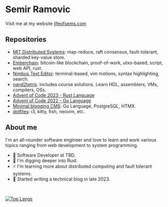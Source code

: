 <!--
**thesems/thesems** is a ✨ _special_ ✨ repository because its `README.md` (this file) appears on your GitHub profile.

Here are some ideas to get you started:

- 🔭 I’m currently working on ...
- 🌱 I’m currently learning ...
- 👯 I’m looking to collaborate on ...
- 🤔 I’m looking for help with ...
- 💬 Ask me about ...
- 📫 How to reach me: ...
- 😄 Pronouns: ...
- ⚡ Fun fact: ...
-->

# Semir Ramovic

Visit me at my website [lifeofsems.com](https://lifeofsems.com)

## Repositories

- [MIT Distributed Systems](https://github.com/thesems/mit-6824-distributed-systems-golabs): map-reduce, raft consensus, fault-tolerant, sharded key-value store.
- [Emberchain](https://github.com/thesems/ember-chain): bitcoin-like blockchain, proof-of-work, utxo-based, script, web API, rust.
- [Nimbus Text Editor](https://github.com/thesems/nimbus-text-editor): terminal-based, vim motions, syntax highlighting, search.
- [nand2tetris](https://github.com/thesems/nand2tetris): includes course solutions. Learn HDL, assemblers, VMs, compilers, OSs.
- [Advent of Code 2023 - Rust Language](https://github.com/thesems/advent-of-code-2023-rust)
- [Advent of Code 2022 - Go Language](https://github.com/thesems/advent-of-code-2022-go-lang)
- [Minimal blogging CMS](https://github.com/thesems/minimal-blogging-cms): Go Language, PostgreSQL, HTMX.
- [dotfiles](https://github.com/thesems/.config): i3, kitty, fish, neovim, etc.

## About me

I'm an all-rounder software engineer and love to learn and work various topics ranging from web development to system programming.

- 👷 Software Developer at TBD.
- 🔭 I'm digging deeper into Rust.
- ⚡ I'm learning more about distributed computing and fault tolerant systems.
- 📝 Started writing a technical blog in late 2023.

<br>

[![Top Langs](https://github-readme-stats.vercel.app/api/top-langs/?username=thesems&theme=dark&hide=assembly,hack,scilab)](https://github.com/thesems/github-readme-stats)

<!--![Anurag's GitHub stats](https://github-readme-stats.vercel.app/api?username=thesems&show_icons=true&theme=radical) -->
